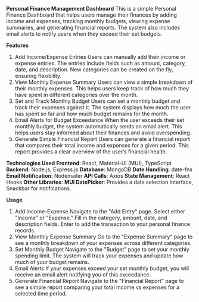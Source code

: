 **Personal Finance Management Dashboard**
This is a simple Personal Finance Dashboard that helps users manage their finances by adding income and expenses, tracking monthly budgets, viewing expense summaries, and generating financial reports. The system also includes email alerts to notify users when they exceed their set budgets.

**Features**
1. Add Income/Expense Entries
Users can manually add their income or expense entries.
The entries include fields such as amount, category, date, and description.
New categories can be created on the fly, ensuring flexibility.
2. View Monthly Expense Summary
Users can view a simple breakdown of their monthly expenses.
This helps users keep track of how much they have spent in different categories over the month.
3. Set and Track Monthly Budget
Users can set a monthly budget and track their expenses against it.
The system displays how much the user has spent so far and how much budget remains for the month.
4. Email Alerts for Budget Exceedance
When the user exceeds their set monthly budget, the system automatically sends an email alert.
This helps users stay informed about their finances and avoid overspending.
5. Generate Simple Financial Report
Users can generate a financial report that compares their total income and expenses for a given period.
This report provides a clear overview of the user’s financial health.


**Technologies Used**
**Frontend**: React, Material-UI (MUI), TypeScript
**Backend**: Node.js, Express.js
**Database**: MongoDB
**Date Handling**: date-fns
**Email Notification**: Nodemailer
**API Calls**: Axios
**State Management**: React Hooks
**Other Libraries**:
**MUI DatePicker**: Provides a date selection interface, Snackbar for notifications.

**Usage**
1. Add Income-Expense
Navigate to the "Add Entry" page.
Select either "Income" or "Expense."
Fill in the category, amount, date, and description fields.
Enter to add the transaction to your personal finance records.
2. View Monthly Expense Summary
Go to the "Expense Summary" page to see a monthly breakdown of your expenses across different categories.
3. Set Monthly Budget
Navigate to the "Budget" page to set your monthly spending limit.
The system will track your expenses and update how much of your budget remains.
4. Email Alerts
If your expenses exceed your set monthly budget, you will receive an email alert notifying you of this exceedance.
5. Generate Financial Report
Navigate to the "Financial Report" page to see a simple report comparing your total income vs expenses for a selected time period.


